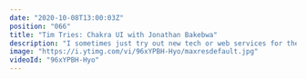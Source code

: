 ```yaml
---
date: "2020-10-08T13:00:03Z"
position: "066"
title: "Tim Tries: Chakra UI with Jonathan Bakebwa"
description: "I sometimes just try out new tech or web services for the first time and give my feedback as I go. This is the Tim Tries Series. In this video I look at Chakra UI Vue with it's creator Jonathan Bakebwa!\n\nConclusion: solid framework, easy to use, not sure if it's for me...\nDisclaimer: this content is not sponsored and my opinions are honest and real time.\n\n00:00 Introduction\n00:40 how to pronounce Jonathan Bakebwa\n01:08 Why build Chakra UI?\n02:23 Tim Tries Chakra UI\n09:24 Why not just use HTML?\n10:55 About Accessibility\n12:50 Conclusion\n\nFollow Jonathan here:\nWebsite: https://vue.chakra-ui.com/\nTwitter: https://twitter.com/codebender828\n\nFollow me here:\nWebsite: https://timbenniks.dev/\nTwitter: https://twitter.com/timbenniks\nGithub: https://github.com/timbenniks\n\n#timtries #chakraui #jonathanbakebwa"
image: "https://i.ytimg.com/vi/96xYPBH-Hyo/maxresdefault.jpg"
videoId: "96xYPBH-Hyo"
---
```


